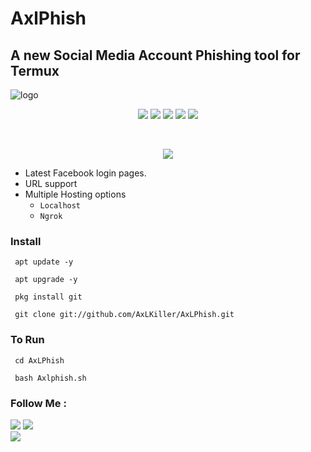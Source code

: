 # AxlPhish

## A new Social Media Account Phishing tool for Termux 


![logo](https://user-images.githubusercontent.com/88760257/132611406-91e22513-31e9-4603-9f3b-385f8daa4233.png)

<p align="center">
  <img src="https://img.shields.io/badge/Version-0.1-lime?style=for-the-badge">
  <img src="https://img.shields.io/github/license/AxLKiller/AxLPhish?&style=for-the-badge">
  <img src="https://img.shields.io/github/stars/AxLKiller/AxLPhish?color=cyan&style=for-the-badge">
  <img src="https://img.shields.io/github/issues/AxLKiller/AxLPhish?color=magenta&style=for-the-badge">
  <img src="https://img.shields.io/github/forks/AxLKiller/AxLPhish?color=aquamarine&style=for-the-badge">
</p>
<br/>
<p align="center">
<img src="https://img.shields.io/badge/AxL Killer-Killer?color="#E2F516" style=for-the-badge">
</p>


- Latest Facebook login pages.
- URL support 
- Multiple Hosting options
  - `Localhost`
  - `Ngrok`


### Install


```
 apt update -y
```
```
 apt upgrade -y
```
```
 pkg install git
```
```
 git clone git://github.com/AxLKiller/AxLPhish.git
```


### To Run

```
 cd AxLPhish
```
```
 bash Axlphish.sh
```



### Follow Me :
<p align="left">
  <a href="https://github.com/AxLKiller" target="_blank"><img src="https://img.shields.io/badge/Github-AxL--Killer-silver?style=for-the-badge&logo=github"></a>
  <a href="https://www.instagram.com/axl.killer" target="_blank"><img src="https://img.shields.io/badge/Instagram-Gokul-red?style=for-the-badge&logo=instagram"></a><br/>
  <a href="https://facebook.com/axlkiller.fb" target="_blank"><img src="https://img.shields.io/badge/Facebook-Gokul-blue?style=for-the-badge&logo=facebook"></a>
</p>
